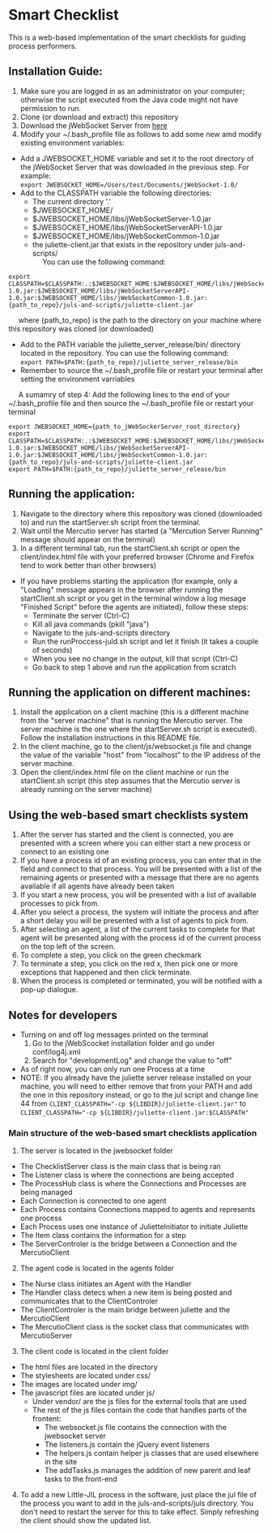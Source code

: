 # Smart Checklist

This is a web-based implementation of the smart checklists for guiding process performers.

## Installation Guide:
1. Make sure you are logged in as an administrator on your computer; otherwise the script executed from the Java code might not have permission to run.
2. Clone (or download and extract) this repository
3. Download the jWebSocket Server from [here](http://cdn.jwebsocket.org/jwebsocket-1.0/jWebSocketServer-1.0.zip)
4. Modify your ~/.bash_profile file as follows to add some new amd modify existing environment variables:
  - Add a JWEBSOCKET_HOME variable and set it to the root directory of the jWebSocket Server that was dowloaded in the previous step. For example: <br>
  ``` export JWEBSOCKET_HOME=/Users/test/Documents/jWebSocket-1.0/ ```
  - Add to the CLASSPATH variable the following directories:
    - The current directory '.'
    - $JWEBSOCKET_HOME/
    - $JWEBSOCKET_HOME/libs/jWebSocketServer-1.0.jar
    - $JWEBSOCKET_HOME/libs/jWebSocketServerAPI-1.0.jar
    - $JWEBSOCKET_HOME/libs/jWebSocketCommon-1.0.jar
    - the juliette-client.jar that exists in the repository under juls-and-scripts/    
    &nbsp;&nbsp;&nbsp;&nbsp; You can use the following command: <br>
   ```
export CLASSPATH=$CLASSPATH:.:$JWEBSOCKET_HOME:$JWEBSOCKET_HOME/libs/jWebSocketServer-1.0.jar:$JWEBSOCKET_HOME/libs/jWebSocketServerAPI-1.0.jar:$JWEBSOCKET_HOME/libs/jWebSocketCommon-1.0.jar:{path_to_repo}/juls-and-scripts/juliette-client.jar
```
&nbsp;&nbsp;&nbsp;&nbsp; where {path_to_repo} is the path to the directory on your machine where this repository was cloned (or downloaded)
  - Add to the PATH variable the juliette_server_release/bin/ directory located in the repository. You can use the following command:<br>
  ``` export PATH=$PATH:{path_to_repo}/juliette_server_release/bin ```
  - Remember to source the ~/.bash_profile file or restart your terminal after setting the environment varriables
  
  &nbsp;&nbsp;&nbsp;&nbsp; A sumamry of step 4: Add the following lines to the end of your ~/.bash_profile file and then source the ~/.bash_profile file or restart your terminal
  ```
  export JWEBSOCKET_HOME={path_to_jWebSockerServer_root_directory}
  export CLASSPATH=$CLASSPATH:.:$JWEBSOCKET_HOME:$JWEBSOCKET_HOME/libs/jWebSocketServer-1.0.jar:$JWEBSOCKET_HOME/libs/jWebSocketServerAPI-1.0.jar:$JWEBSOCKET_HOME/libs/jWebSocketCommon-1.0.jar:{path_to_repo}/juls-and-scripts/juliette-client.jar
  export PATH=$PATH:{path_to_repo}/juliette_server_release/bin
  ```
  
## Running the application:
1. Navigate to the directory where this repository was cloned (downloaded to) and run the startServer.sh script from the terminal.
2. Wait until the Mercutio server has started (a "Mercution Server Running" message should appear on the terminal)
3. In a different terminal tab, run the startClient.sh script or open the client/index.html file with your preferred browser (Chrome and Firefox tend to work better than other browsers)

- If you have problems starting the application (for example, only a "Loading" message appears in the browser after running the startClient.sh script or you get in the terminal window a log mesage "Finished Script" before the agents are initiated), follow these steps:
  - Terminate the server (Ctrl-C)
  - Kill all java commands (pkill "java")
  - Navigate to the juls-and-scripts directory
  - Run the runProccess-juld.sh script and let it finish (it takes a couple of seconds)
  - When you see no change in the output, kill that script (Ctrl-C)
  - Go back to step 1 above and run the application from scratch


## Running the application on different machines:
1. Install the application on a client machine (this is a different machine from the "server machine" that is running the Mercutio server. The server machine is the one where the startServer.sh script is executed). Follow the installation instructions in this README file.
2. In the client machine, go to the client/js/websocket.js file and change the value of the variable "host" from "localhost" to the IP address of the server machine.
3. Open the client/index.html file on the client machine or run the startClient.sh script (this step assumes that the Mercutio server is already running on the server machine)


## Using the web-based smart checklists system
1. After the server has started and the client is connected, you are presented with a screen where you can either start a new process or connect to an existing one
2. If you have a process id of an existing process, you can enter that in the field and connect to that process. You will be presented with a list of the remaining agents or presented with a message that there are no agents available if all agents have already been taken
3. If you start a new process, you will be presented with a list of available processes to pick from.
4. After you select a process, the system will initiate the process and after a short delay you will be presented with a list of agents to pick from.
5. After selecting an agent, a list of the current tasks to complete for that agent will be presented along with the process id of the current process on the top left of the screen.
6. To complete a step, you click on the green checkmark
7. To terminate a step, you click on the red x, then pick one or more exceptions that happened and then click terminate.
8. When the process is completed or terminated, you will be notified with a pop-up dialogue.


## Notes for developers

- Turning on and off log messages printed on the terminal
   1. Go to the jWebScocket installation folder and go under conf/log4j.xml
   2. Search for "developmentLog" and change the value to "off"
- As of right now, you can only run one Process at a time
- NOTE: If you already have the juliette server release installed on your machine, you will need to either remove that from your PATH and add the one in this repository instead, or go to the jul script and change line 44 from `CLIENT_CLASSPATH="-cp ${LIBDIR}/juliette-client.jar"` to `CLIENT_CLASSPATH="-cp ${LIBDIR}/juliette-client.jar:$CLASSPATH"`

### Main structure of the web-based smart checklists application
1. The server is located in the jwebsocket folder
  - The ChecklistServer class is the main class that is being ran
  - The Listener class is where the connections are being accepted
  - The ProcessHub class is where the Connections and Processes are being managed
  - Each Connection is connected to one agent
  - Each Process contains Connections mapped to agents and represents one process
  - Each Process uses one instance of JulietteInitiator to initiate Juliette
  - The Item class contains the information for a step
  - The ServerControler is the bridge between a Connection and the MercutioClient
2. The agent code is located in the agents folder
  - The Nurse class initiates an Agent with the Handler
  - The Handler class detecs when a new item is being posted and communicates that to the ClientControler
  - The ClientControler is the main bridge between juliette and the MercutioClient
  - The MercutioClient class is the socket class that communicates with MercutioServer
3. The client code is located in the client folder
  - The html files are located in the directory
  - The stylesheets are located under css/
  - The images are located under img/
  - The javascript files are located under js/
    - Under vendor/ are the js files for the external tools that are used
    - The rest of the js files contain the code that handles parts of the frontent:
      - The websocket.js file contains the connection with the jwebsocket server
      - The listeners.js contain the jQuery event listeners
      - The helpers.js contain helper js classes that are used elsewhere in the site
      - The addTasks.js manages the addition of new parent and leaf tasks to the front-end
4. To add a new Little-JIL process in the software, just place the jul file of the process you want to add in the juls-and-scripts/juls directory. You don't need to restart the server for this to take effect. Simply refreshing the client should show the updated list.




